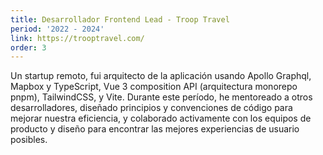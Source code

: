```yaml
---
title: Desarrollador Frontend Lead - Troop Travel
period: '2022 - 2024'
link: https://trooptravel.com/
order: 3
---
```


Un startup remoto, fui arquitecto de la aplicación usando Apollo Graphql, Mapbox y TypeScript, Vue 3 composition API (arquitectura monorepo pnpm), TailwindCSS, y Vite. Durante este período, he mentoreado a otros desarrolladores, diseñado principios y convenciones de código para mejorar nuestra eficiencia, y colaborado activamente con los equipos de producto y diseño para encontrar las mejores experiencias de usuario posibles.
